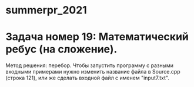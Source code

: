 # summerpr_2021
# Задача номер 19: Математический ребус (на сложение).
Метод решения: перебор.
Чтобы запустить программу с разными входными примерами нужно изменить название файла в Source.cpp (cтрока 121), или же сделать входной файл с именем "input7.txt". 
